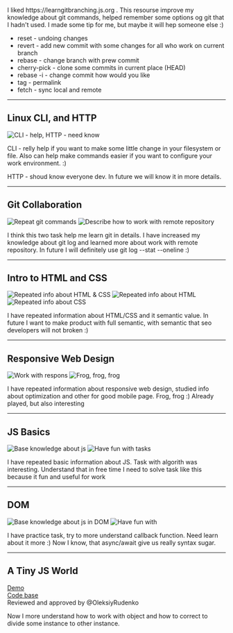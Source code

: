 <p>
I liked https://learngitbranching.js.org . This resourse improve my knowledge about git commands, helped remember some options og git that I hadn't used. I made some tip for me, but maybe it will hep someone else :)
</p>
<ul>
  <li>
    reset - undoing changes
  </li>
  <li>
    revert - add new commit with some changes for all who work on current branch
  </li>
  <li>
    rebase - change branch with prew commit 
  </li>
  <li>
    cherry-pick - clone some commits in current place (HEAD)
  </li>
  <li>
    rebase -i - change commit how would you like
  </li>
  <li>
    tag - permalink
  </li>
  <li>
    fetch - synс local and remote
  </li>
</ul>

----------------------------------------------------------------

## Linux CLI, and HTTP

![CLI - help, HTTP - need know](task_linux_cli/cli.jpg)

CLI - relly help if you want to make some little change in your filesystem or file. Also can help make commands easier if you want to configure your work environment. :) 

HTTP - shoud know everyone dev. In future we will know it in more details.

----------------------------------------------------------------

## Git Collaboration

![Repeat git commands](task_git_collaboration//git_collaboration_1.jpg)
![Describe how to work with remote repository](task_git_collaboration//git_collaboration_2.jpg)

I think this two task help me learn git in details. I have increased my knowledge about git log and learned more about work with remote repository.
In future I will definitely use git log --stat --oneline :)

----------------------------------------------------------------

## Intro to HTML and CSS

![Repeated info about HTML & CSS](task_html_css_intro/task_html_css_intro_1.jpg)
![Repeated info about HTML](task_html_css_intro/task_html_css_intro_2.jpg)
![Repeated info about CSS](task_html_css_intro/task_html_css_intro_3.jpg)

I have repeated information about HTML/CSS and it semantic value. 
In future I want to make product with full semantic, with semantic that seo developers will not broken :)

----------------------------------------------------------------

## Responsive Web Design

![Work with respons](task_responsive_web_design/task_responsive_web_design_1.jpg)
![Frog, frog, frog](task_responsive_web_design/task_responsive_web_design_2.jpg)

I have repeated information about responsive web design, studied info about optimization and other for good mobile page. 
Frog, frog :) Already played, but also interesting

----------------------------------------------------------------

## JS Basics

![Base knowledge about js](task_js_basics/task_js_basics_1.jpg)
![Have fun with tasks](task_js_basics/task_js_basics_2.jpg)

I have repeated basic information about JS. 
Task with algorith was interesting. Understand that in free time I need to solve task like this because it fun and useful for work

----------------------------------------------------------------

## DOM

![Base knowledge about js in DOM](task_js_basics/task_js_basics_1.jpg)
![Have fun with ](task_js_basics/task_js_basics_2.jpg)

I have practice task, try to more understand callback function. Need learn about it more :)
Now I know, that  async/await give us really syntax sugar.


----------------------------------------------------------------

## A Tiny JS World

[Demo](https://justdevway.github.io/a-tiny-JS-world/)
<br>
[Code base](https://github.com/kottans/frontend-2019-homeworks/blob/master/submissions/justdevway/a-tiny-JS-world/index.js)
<br>
Reviewed and approved by @OleksiyRudenko 

Now I more understand how to work with object and how to correct to divide some instance to other instance.


